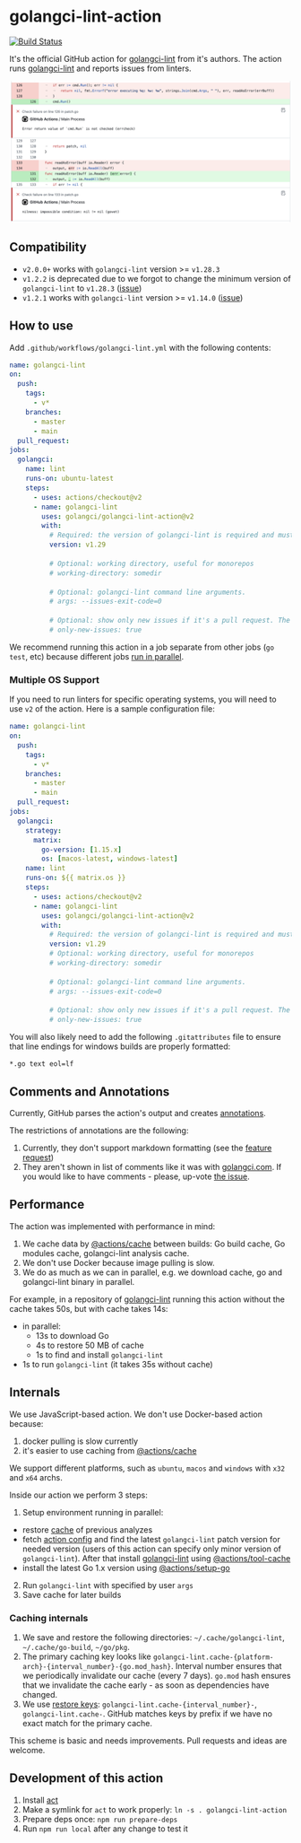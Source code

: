 # golangci-lint-action

[![Build Status](https://github.com/golangci/golangci-lint-action/workflows/build-and-test/badge.svg)](https://github.com/golangci/golangci-lint-action/actions)

It's the official GitHub action for [golangci-lint](https://github.com/golangci/golangci-lint) from it's authors.
The action runs [golangci-lint](https://github.com/golangci/golangci-lint) and reports issues from linters.

![GitHub Annotations](./static/annotations.png)

## Compatibility

* `v2.0.0+` works with `golangci-lint` version >= `v1.28.3`
* `v1.2.2` is deprecated due to we forgot to change the minimum version of `golangci-lint` to `v1.28.3` ([issue](https://github.com/golangci/golangci-lint-action/issues/39))
* `v1.2.1` works with `golangci-lint` version >= `v1.14.0` ([issue](https://github.com/golangci/golangci-lint-action/issues/39))

## How to use

Add `.github/workflows/golangci-lint.yml` with the following contents:

```yaml
name: golangci-lint
on:
  push:
    tags:
      - v*
    branches:
      - master
      - main
  pull_request:
jobs:
  golangci:
    name: lint
    runs-on: ubuntu-latest
    steps:
      - uses: actions/checkout@v2
      - name: golangci-lint
        uses: golangci/golangci-lint-action@v2
        with:
          # Required: the version of golangci-lint is required and must be specified without patch version: we always use the latest patch version.
          version: v1.29

          # Optional: working directory, useful for monorepos
          # working-directory: somedir

          # Optional: golangci-lint command line arguments.
          # args: --issues-exit-code=0

          # Optional: show only new issues if it's a pull request. The default value is `false`.
          # only-new-issues: true
```

We recommend running this action in a job separate from other jobs (`go test`, etc)
because different jobs [run in parallel](https://help.github.com/en/actions/getting-started-with-github-actions/core-concepts-for-github-actions#job).

### Multiple OS Support

If you need to run linters for specific operating systems, you will need to use `v2` of the action.  Here is a sample configuration file:

```yaml
name: golangci-lint
on:
  push:
    tags:
      - v*
    branches:
      - master
      - main
  pull_request:
jobs:
  golangci:
    strategy:
      matrix:
        go-version: [1.15.x]
        os: [macos-latest, windows-latest]
    name: lint
    runs-on: ${{ matrix.os }}
    steps:
      - uses: actions/checkout@v2
      - name: golangci-lint
        uses: golangci/golangci-lint-action@v2
        with:
          # Required: the version of golangci-lint is required and must be specified without patch version: we always use the latest patch version.
          version: v1.29
          # Optional: working directory, useful for monorepos
          # working-directory: somedir

          # Optional: golangci-lint command line arguments.
          # args: --issues-exit-code=0

          # Optional: show only new issues if it's a pull request. The default value is `false`.
          # only-new-issues: true
```

You will also likely need to add the following `.gitattributes` file to ensure that line endings for windows builds are properly formatted:

```.gitattributes
*.go text eol=lf 
```

## Comments and Annotations

Currently, GitHub parses the action's output and creates [annotations](https://github.community/t5/GitHub-Actions/What-are-annotations/td-p/30770).

The restrictions of annotations are the following:

1. Currently, they don't support markdown formatting (see the [feature request](https://github.community/t5/GitHub-API-Development-and/Checks-Ability-to-include-Markdown-in-line-annotations/m-p/56704))
2. They aren't shown in list of comments like it was with [golangci.com](https://golangci.com). If you would like to have comments - please, up-vote [the issue](https://github.com/golangci/golangci-lint-action/issues/5).

## Performance

The action was implemented with performance in mind:

1. We cache data by [@actions/cache](https://github.com/actions/toolkit/tree/master/packages/cache) between builds: Go build cache, Go modules cache, golangci-lint analysis cache.
2. We don't use Docker because image pulling is slow.
3. We do as much as we can in parallel, e.g. we download cache, go and golangci-lint binary in parallel.

For example, in a repository of [golangci-lint](https://github.com/golangci/golangci-lint) running this action without the cache takes 50s, but with cache takes 14s:
  * in parallel:
    * 13s to download Go
    * 4s to restore 50 MB of cache
    * 1s to find and install `golangci-lint`
  * 1s to run `golangci-lint` (it takes 35s without cache)

## Internals

We use JavaScript-based action. We don't use Docker-based action because:

1. docker pulling is slow currently
2. it's easier to use caching from [@actions/cache](https://github.com/actions/toolkit/tree/master/packages/cache)

We support different platforms, such as `ubuntu`, `macos` and `windows` with `x32` and `x64` archs.

Inside our action we perform 3 steps:

1. Setup environment running in parallel:
  * restore [cache](https://github.com/actions/cache) of previous analyzes
  * fetch [action config](https://github.com/golangci/golangci-lint/blob/master/assets/github-action-config.json) and find the latest `golangci-lint` patch version
    for needed version (users of this action can specify only minor version of `golangci-lint`). After that install [golangci-lint](https://github.com/golangci/golangci-lint) using [@actions/tool-cache](https://github.com/actions/toolkit/tree/master/packages/tool-cache)
  * install the latest Go 1.x version using [@actions/setup-go](https://github.com/actions/setup-go)
2. Run `golangci-lint` with specified by user `args`
3. Save cache for later builds

### Caching internals

1. We save and restore the following directories: `~/.cache/golangci-lint`, `~/.cache/go-build`, `~/go/pkg`.
2. The primary caching key looks like `golangci-lint.cache-{platform-arch}-{interval_number}-{go.mod_hash}`. Interval number ensures that we periodically invalidate
   our cache (every 7 days). `go.mod` hash ensures that we invalidate the cache early - as soon as dependencies have changed.
3. We use [restore keys](https://help.github.com/en/actions/configuring-and-managing-workflows/caching-dependencies-to-speed-up-workflows#matching-a-cache-key): `golangci-lint.cache-{interval_number}-`, `golangci-lint.cache-`. GitHub matches keys by prefix if we have no exact match for the primary cache.

This scheme is basic and needs improvements. Pull requests and ideas are welcome.

## Development of this action

1. Install [act](https://github.com/nektos/act#installation)
2. Make a symlink for `act` to work properly: `ln -s . golangci-lint-action`
3. Prepare deps once: `npm run prepare-deps`
4. Run `npm run local` after any change to test it
